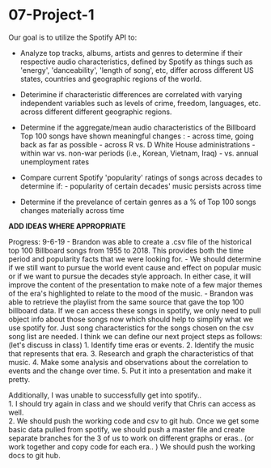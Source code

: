 # 07-Project-1

Our goal is to utilize the Spotify API to:

  - Analyze top tracks, albums, artists and genres to determine if their respective audio characteristics, defined by Spotify as things such as 'energy', 'danceability', 'length of song', etc, differ across different US states, countries and geographic regions of the world. 
  
  - Deterimine if characteristic differences are correlated with varying independent variables such as levels of crime, freedom,    languages, etc. across different different geographic regions.
  
  - Determine if the aggregate/mean audio characteristics of the Billboard Top 100 songs have shown meaningful changes :
        - across time, going back as far as possible
        - across R vs. D White House administrations
        - within war vs. non-war periods (i.e., Korean, Vietnam, Iraq)
        - vs. annual unemployment rates

  - Compare current Spotify 'popularity' ratings of songs across decades to determine if:
        - popularity of certain decades' music persists across time
  
  - Determine if the prevelance of certain genres as a % of Top 100 songs changes materially across time 
  
  ************ADD IDEAS WHERE APPROPRIATE************ 

  Progress: 9-6-19
    - Brandon was able to create a .csv file of the historical top 100 Billboard songs from 1955 to 2018.
        This provides both the time period and popularity facts that we were looking for.
    - We should determine if we still want to pursue the world event cause and effect on popular music or if we want to pursue the decades style approach.  In either case, it will improve the content of the presentation to make note of a few major themes of the era's highlighted to relate to the mood of the music.
    - Brandon was able to retrieve the playlist from the same source that gave the top 100 billboard data.  If we can access these songs in spotify, we only need to pull object info about those songs now which should help to simplify what we use spotify for.  Just song characteristics for the songs chosen on the csv song list are needed.
    I think we can define our next project steps as follows: (let's discuss in class)
          1. Identify time eras or events.
          2. Identify the music that represents that era.
          3. Research and graph the characteristics of that music.
          4. Make some analysis and observations about the correlation to events and the change over time.
          5. Put it into a presentation and make it pretty.
          
   Additionally, I was unable to successfully get into spotify..  
          1. I should try again in class and we should verify that Chris can access as well.  
          2. We should push the working code and csv to git hub.  Once we get some basic data pulled from spotify, we should push a master file and create separate branches for the 3 of us to work on different graphs or eras..  (or work together and copy code for each era..  )
   We should push the working docs to git hub.
